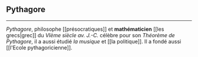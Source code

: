 


## Pythagore

---

*Pythagore*, philosophe [[présocratiques]] et **mathématicien** [[les grecs|grec]] du *VIème siècle av. J.-C.* célèbre pour son *Théorème de Pythagore*, il a aussi étudié *la musique* et [[la politique]]. Il a fondé aussi [[l'Ecole pythagoricienne]]. 